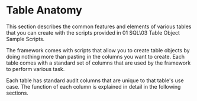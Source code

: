 # Table Anatomy

This section describes the common features and elements of various tables that you can create with the scripts provided in 01 SQL\03 Table Object Sample Scripts.

The framework comes with scripts that allow you to create table objects by doing nothing more than pasting in the columns you want to create. Each table comes with a standard set of columns that are used by the framework to perform various task.

Each table has standard audit columns that are unique to that table's use case. The function of each column is explained in detail in the following sections.



